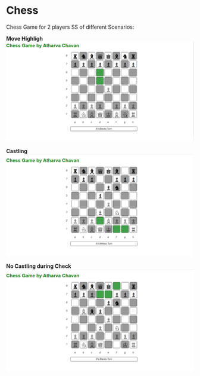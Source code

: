 # Chess
Chess Game for 2 players
SS of different Scenarios:

<b>Move Highligh<b>
<img src="/1.PNG" alt="SS" >

<b>Castling<b>
<img src="/2.PNG" alt="SS" >

<b>No Castling during Check<b>
<img src="/3.PNG" alt="SS" >
